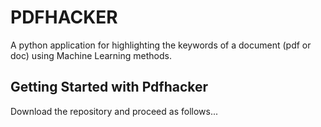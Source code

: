 # PDFHACKER

A python application for highlighting the keywords of a document (pdf or doc) using Machine Learning methods.

## Getting Started with Pdfhacker

Download the repository and proceed as follows...

